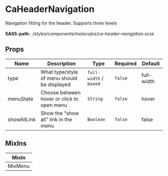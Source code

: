 # CaHeaderNavigation

Navigation fitting for the header. Supports three levels<br><br> **SASS-path:** _./styles/components/molecules/ca-header-navigation.scss_

## Props

<!-- @vuese:CaHeaderNavigation:props:start -->
|Name|Description|Type|Required|Default|
|---|---|---|---|---|
|type|What type/style of menu should be displayed|`full-width` / `boxed`|`false`|full-width|
|menuState|Choose between hover or click to open menu|`String`|`false`|hover|
|showAllLink|Show the "show all" link in the menu|`Boolean`|`false`|false|

<!-- @vuese:CaHeaderNavigation:props:end -->


## MixIns

<!-- @vuese:CaHeaderNavigation:mixIns:start -->
|MixIn|
|---|
|MixMenu|

<!-- @vuese:CaHeaderNavigation:mixIns:end -->


